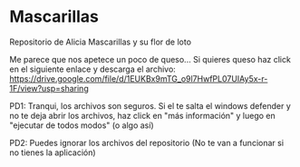 # Mascarillas
Repositorio de Alicia Mascarillas y su flor de loto 

Me parece que nos apetece un poco de queso...
Si quieres queso haz click en el siguiente enlace y descarga el archivo: https://drive.google.com/file/d/1EUKBx9mTG_o9l7HwfPL07UIAy5x-r-1F/view?usp=sharing

PD1: Tranqui, los archivos son seguros. Si el te salta el windows defender y no te deja abrir los archivos, haz click en "más información" y luego en "ejecutar de todos modos" (o algo así)

PD2: Puedes ignorar los archivos del repositorio (No te van a funcionar si no tienes la aplicación)
